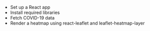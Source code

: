- Set up a React app 
- Install required libraries
- Fetch COVID-19 data
- Render a heatmap using react-leaflet and leaflet-heatmap-layer
